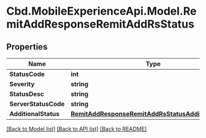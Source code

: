# Cbd.MobileExperienceApi.Model.RemitAddResponseRemitAddRsStatus

## Properties

Name | Type | Description | Notes
------------ | ------------- | ------------- | -------------
**StatusCode** | **int** |  | 
**Severity** | **string** |  | 
**StatusDesc** | **string** |  | 
**ServerStatusCode** | **string** |  | [optional] 
**AdditionalStatus** | [**RemitAddResponseRemitAddRsStatusAdditionalStatus**](RemitAddResponseRemitAddRsStatusAdditionalStatus.md) |  | [optional] 

[[Back to Model list]](../README.md#documentation-for-models) [[Back to API list]](../README.md#documentation-for-api-endpoints) [[Back to README]](../README.md)

